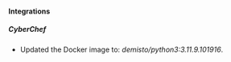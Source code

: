 
#### Integrations

##### CyberChef

- Updated the Docker image to: *demisto/python3:3.11.9.101916*.